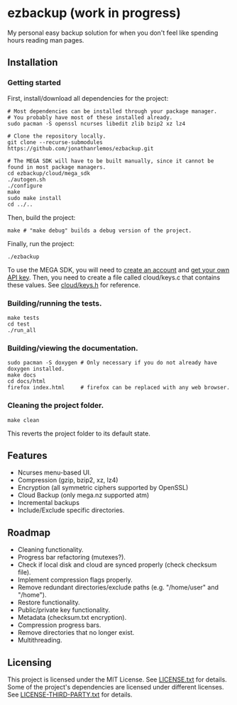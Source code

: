 # ezbackup (work in progress)
My personal easy backup solution for when you don't feel like spending hours reading man pages.

## Installation

### Getting started
First, install/download all dependencies for the project:
```shell
# Most dependencies can be installed through your package manager.
# You probably have most of these installed already.
sudo pacman -S openssl ncurses libedit zlib bzip2 xz lz4

# Clone the repository locally.
git clone --recurse-submodules https://github.com/jonathanrlemos/ezbackup.git

# The MEGA SDK will have to be built manually, since it cannot be found in most package managers.
cd ezbackup/cloud/mega_sdk
./autogen.sh
./configure
make
sudo make install
cd ../..
```

Then, build the project:
```shell
make # "make debug" builds a debug version of the project.
```

Finally, run the project:
```shell
./ezbackup
```

To use the MEGA SDK, you will need to [create an account](https://mega.nz/register) and [get your own API key](https://mega.nz/sdk).
Then, you need to create a file called cloud/keys.c that contains these values. See [cloud/keys.h](cloud/keys.h) for reference.

### Building/running the tests.
```shell
make tests
cd test
./run_all
```

### Building/viewing the documentation.
```shell
sudo pacman -S doxygen # Only necessary if you do not already have doxygen installed.
make docs
cd docs/html
firefox index.html     # firefox can be replaced with any web browser.
```

### Cleaning the project folder.
```shell
make clean
```
This reverts the project folder to its default state.

## Features
* Ncurses menu-based UI.
* Compression  (gzip, bzip2, xz, lz4)
* Encryption   (all symmetric ciphers supported by OpenSSL)
* Cloud Backup (only mega.nz supported atm)
* Incremental backups
* Include/Exclude specific directories.

## Roadmap
* Cleaning functionality.
* Progress bar refactoring (mutexes?).
* Check if local disk and cloud are synced properly (check checksum file).
* Implement compression flags properly.
* Remove redundant directories/exclude paths (e.g. "/home/user" and "/home").
* Restore functionality.
* Public/private key functionality.
* Metadata (checksum.txt encryption).
* Compression progress bars.
* Remove directories that no longer exist.
* Multithreading.

## Licensing
This project is licensed under the MIT License. See [LICENSE.txt](LICENSE.txt) for details.
Some of the project's dependencies are licensed under different licenses. See [LICENSE-THIRD-PARTY.txt](LICENSE-THIRD-PARTY.txt) for details.
